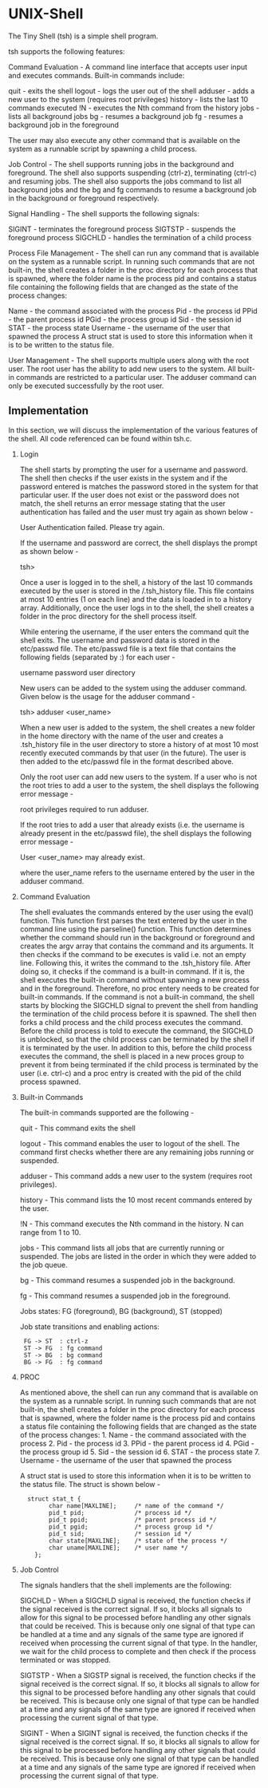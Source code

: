 # UNIX-Shell

The Tiny Shell (tsh) is a simple shell program.

tsh supports the following features:

Command Evaluation - A command line interface that accepts user input and executes commands. Built-in commands include:

quit - exits the shell
logout - logs the user out of the shell
adduser - adds a new user to the system (requires root privileges)
history - lists the last 10 commands executed
!N - executes the Nth command from the history
jobs - lists all background jobs
bg - resumes a background job
fg - resumes a background job in the foreground

The user may also execute any other command that is available on the system as a runnable script by spawning a child process.



Job Control - The shell supports running jobs in the background and foreground. The shell also supports suspending (ctrl-z), terminating (ctrl-c) and resuming jobs. The shell also supports the jobs command to list all background jobs and the bg and fg commands to resume a background job in the background or foreground respectively.



Signal Handling - The shell supports the following signals:

SIGINT - terminates the foreground process
SIGTSTP - suspends the foreground process
SIGCHLD - handles the termination of a child process



Process File Management - The shell can run any command that is available on the system as a runnable script. In running such commands that are not built-in, the shell creates a folder in the proc directory for each process that is spawned, where the folder name is the process pid and contains a status file containing the following fields that are changed as the state of the process changes:

Name - the command associated with the process
Pid - the process id
PPid - the parent process id
PGid - the process group id
Sid - the session id
STAT - the process state
Username - the username of the user that spawned the process
A struct stat is used to store this information when it is to be written to the status file.



User Management - The shell supports multiple users along with the root user. The root user has the ability to add new users to the system. All built-in commands are restricted to a particular user. The adduser command can only be executed successfully by the root user.

## Implementation

In this section, we will discuss the implementation of the various features of the shell. All code referenced can be found within tsh.c.

1. Login

    The shell starts by prompting the user for a username and password. The shell then checks if the user exists in the system and if the password entered is matches the password stored in the system for that particular user. If the user does not exist or the password does not match, the shell returns an error message stating that the user authentication has failed and the user must try again as shown below -

    User Authentication failed. Please try again.

    If the username and password are correct, the shell displays the prompt as shown below -

    tsh>

    Once a user is logged in to the shell, a history of the last 10 commands executed by the user is stored in the <user directory>/.tsh_history file. This file contains at most 10 entries (1 on each line) and the data is loaded in to a history array. Additionally, once the user logs in to the shell, the shell creates a folder in the proc directory for the shell process itself.

    While entering the username, if the user enters the command quit the shell exits. The username and password data is stored in the etc/passwd file. The etc/passwd file is a text file that contains the following fields (separated by :) for each user -

    username
    password
    user directory

    New users can be added to the system using the adduser command. Given below is the usage for the adduser command -

    tsh> adduser <user_name> <password>

    When a new user is added to the system, the shell creates a new folder in the home directory with the name of the user and creates a .tsh_history file in the user directory to store a history of at most 10 most recently executed commands by that user (in the future). The user is then added to the etc/passwd file in the format described above.

    Only the root user can add new users to the system. If a user who is not the root tries to add a user to the system, the shell displays the following error message -

    root privileges required to run adduser.

    If the root tries to add a user that already exists (i.e. the username is already present in the etc/passwd file), the shell displays the following error message -

    User <user_name> may already exist.

    where the user_name refers to the username entered by the user in the adduser command.

2. Command Evaluation

    The shell evaluates the commands entered by the user using the eval() function. This function first parses the text entered by the user in the command line using the parseline() function. This function determines whether the command should run in the background or foreground and creates the argv array that contains the command and its arguments. It then checks if the command to be executes is valid i.e. not an empty line. Following this, it writes the command to the .tsh_history file. After doing so, it checks if the command is a built-in command. If it is, the shell executes the built-in command without spawning a new process and in the foreground. Therefore, no proc entery needs to be created for built-in commands. If the command is not a built-in command, the shell starts by blocking the SIGCHLD signal to prevent the shell from handling the termination of the child process before it is spawned. The shell then forks a child process and the child process executes the command. Before the child process is told to execute the command, the SIGCHLD is unblocked, so that the child process can be terminated by the shell if it is terminated by the user. In addition to this, before the child process executes the command, the shell is placed in a new proces group to prevent it from being terminated if the child process is terminated by the user (i.e. ctrl-c) and a proc entry is created with the pid of the child process spawned.

3. Built-in Commands

    The built-in commands supported are the following -

    quit - This command exits the shell

    logout - This command enables the user to logout of the shell. The command first checks whether there are any remaining jobs running or suspended. 

    adduser - This command adds a new user to the system (requires root privileges).

    history - This command lists the 10 most recent commands entered by the user.

    !N - This command executes the Nth command in the history. N can range from 1 to 10. 

    jobs - This command lists all jobs that are currently running or suspended. The jobs are listed in the order in which they were added to the job queue. 

    bg - This command resumes a suspended job in the background.

    fg - This command resumes a suspended job in the foreground. 

    Jobs states: FG (foreground), BG (background), ST (stopped)

    Job state transitions and enabling actions:

        FG -> ST  : ctrl-z
        ST -> FG  : fg command
        ST -> BG  : bg command
        BG -> FG  : fg command
4. PROC

    As mentioned above, the shell can run any command that is available on the system as a runnable script. In running such commands that are not built-in, the shell creates a folder in the proc directory for each process that is spawned, where the folder name is the process pid and contains a status file containing the following fields that are changed as the state of the process changes: 1. Name - the command associated with the process 2. Pid - the process id 3. PPid - the parent process id 4. PGid - the process group id 5. Sid - the session id 6. STAT - the process state 7. Username - the username of the user that spawned the process

    A struct stat is used to store this information when it is to be written to the status file. The struct is shown below -
    ```
      struct stat_t {
            char name[MAXLINE];     /* name of the command */
            pid_t pid;              /* process id */
            pid_t ppid;             /* parent process id */
            pid_t pgid;             /* process group id */
            pid_t sid;              /* session id */
            char state[MAXLINE];    /* state of the process */
            char uname[MAXLINE];    /* user name */
        };
    ```

5. Job Control

    The signals handlers that the shell implements are the following:

    SIGCHLD - When a SIGCHLD signal is received, the function checks if the signal received is the correct signal. If so, it blocks all signals to allow for this signal to be processed before handling any other signals that could be received. This is because only one signal of that type can be handled at a time and any signals of the same type are ignored if received when processing the current signal of that type. In the handler, we wait for the child process to complete and then check if the process terminated or was stopped.

    SIGTSTP - When a SIGSTP signal is received, the function checks if the signal received is the correct signal. If so, it blocks all signals to allow for this signal to be processed before handling any other signals that could be received. This is because only one signal of that type can be handled at a time and any signals of the same type are ignored if received when processing the current signal of that type.

    SIGINT - When a SIGINT signal is received, the function checks if the signal received is the correct signal. If so, it blocks all signals to allow for this signal to be processed before handling any other signals that could be received. This is because only one signal of that type can be handled at a time and any signals of the same type are ignored if received when processing the current signal of that type.
